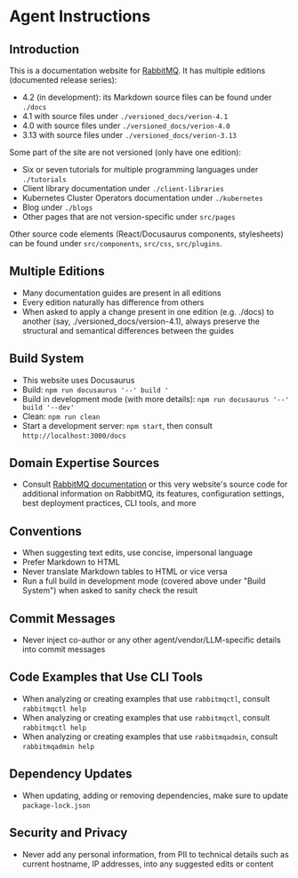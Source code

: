# Agent Instructions

## Introduction

This is a documentation website for [RabbitMQ](https://rabbitmq.com/docs). It has multiple
editions (documented release series):

 * 4.2 (in development): its Markdown source files can be found under `./docs`
 * 4.1 with source files under `./versioned_docs/verion-4.1`
 * 4.0 with source files under `./versioned_docs/verion-4.0`
 * 3.13 with source files under `./versioned_docs/verion-3.13`

Some part of the site are not versioned (only have one edition):

 * Six or seven tutorials for multiple programming languages under `./tutorials`
 * Client library documentation under `./client-libraries`
 * Kubernetes Cluster Operators documentation under `./kubernetes`
 * Blog under `./blogs`
 * Other pages that are not version-specific under `src/pages`

Other source code elements (React/Docusaurus components, stylesheets) can be found under `src/components`, `src/css`, `src/plugins`.

## Multiple Editions

 * Many documentation guides are present in all editions
 * Every edition naturally has difference from others
 * When asked to apply a change present in one edition (e.g. ./docs) to another (say, ./versioned_docs/version-4.1),
   always preserve the structural and semantical differences between the guides

## Build System

 * This website uses Docusaurus
 * Build: `npm run docusaurus '--' build '`
 * Build in development mode (with more details): `npm run docusaurus '--' build '--dev'`
 * Clean: `npm run clean`
 * Start a development server: `npm start`, then consult `http://localhost:3000/docs`

## Domain Expertise Sources

 * Consult [RabbitMQ documentation](https://www.rabbitmq.com/docs) or this very website's source code
   for additional information on RabbitMQ, its features, configuration settings, best deployment practices,
   CLI tools, and more

## Conventions

 * When suggesting text edits, use concise, impersonal language
 * Prefer Markdown to HTML
 * Never translate Markdown tables to HTML or vice versa
 * Run a full build in development mode (covered above under "Build System") when asked to sanity check the result

## Commit Messages

 * Never inject co-author or any other agent/vendor/LLM-specific details into commit messages

## Code Examples that Use CLI Tools

 * When analyzing or creating examples that use `rabbitmqctl`, consult `rabbitmqctl help`
 * When analyzing or creating examples that use `rabbitmqctl`, consult `rabbitmqctl help`
 * When analyzing or creating examples that use `rabbitmqadmin`, consult `rabbitmqadmin help`

## Dependency Updates

 * When updating, adding or removing dependencies, make sure to update `package-lock.json`

## Security and Privacy

 * Never add any personal information, from PII to technical details such as current hostname, IP addresses,
   into any suggested edits or content
